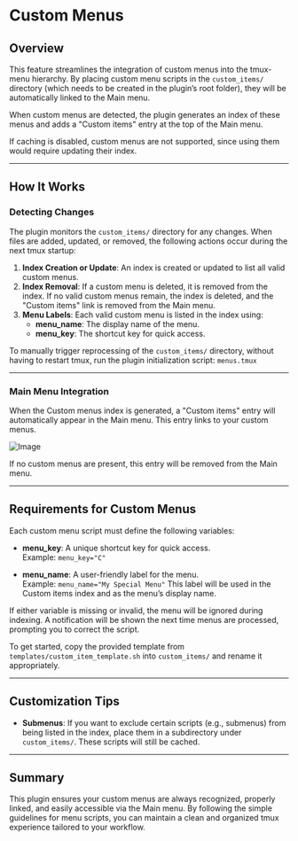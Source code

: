# Custom Menus

## Overview

This feature streamlines the integration of custom menus into the tmux-menu hierarchy.
By placing custom menu scripts in the `custom_items/` directory (which needs to
be created in the plugin’s root folder), they will be automatically linked to the
Main menu.

When custom menus are detected, the plugin generates an index of these menus and
adds a "Custom items" entry at the top of the Main menu.

If caching is disabled, custom menus are not supported, since using them would
require updating their index.

---

## How It Works

### **Detecting Changes**

The plugin monitors the `custom_items/` directory for any changes. When files are added,
updated, or removed, the following actions occur during the next tmux startup:

1. **Index Creation or Update**: An index is created or updated to list
   all valid custom menus.
2. **Index Removal**: If a custom menu is deleted, it is removed from the index.
   If no valid custom menus remain, the index is deleted, and the "Custom items"
   link is removed from the Main menu.
3. **Menu Labels**: Each valid custom menu is listed in the index using:
   - **menu_name**: The display name of the menu.
   - **menu_key**: The shortcut key for quick access.

To manually trigger reprocessing of the `custom_items/` directory, without having
to restart tmux, run the plugin initialization script: `menus.tmux`

---

### **Main Menu Integration**

When the Custom menus index is generated, a "Custom items" entry will automatically
appear in the Main menu. This entry links to your custom menus.

![Image](https://github.com/user-attachments/assets/7a7b272f-b05e-421b-8447-89fa00c9d2c0)

If no custom menus are present, this entry will be removed from the Main menu.

---

## Requirements for Custom Menus

Each custom menu script must define the following variables:

- **menu_key**: A unique shortcut key for quick access.<br>
  Example: `menu_key="C"`

- **menu_name**: A user-friendly label for the menu.<br>
  Example: `menu_name="My Special Menu"`
  This label will be used in the Custom items index and as the menu’s display name.

If either variable is missing or invalid, the menu will be ignored during indexing.
A notification will be shown the next time menus are processed, prompting you to
correct the script.

To get started, copy the provided template from `templates/custom_item_template.sh`
into `custom_items/` and rename it appropriately.

---

## Customization Tips

- **Submenus**: If you want to exclude certain scripts (e.g., submenus) from being
  listed in the index, place them in a subdirectory under `custom_items/`.
  These scripts will still be cached.

---

## Summary

This plugin ensures your custom menus are always recognized, properly linked,
and easily accessible via the Main menu. By following the simple guidelines for
menu scripts, you can maintain a clean and organized tmux experience tailored
to your workflow.
